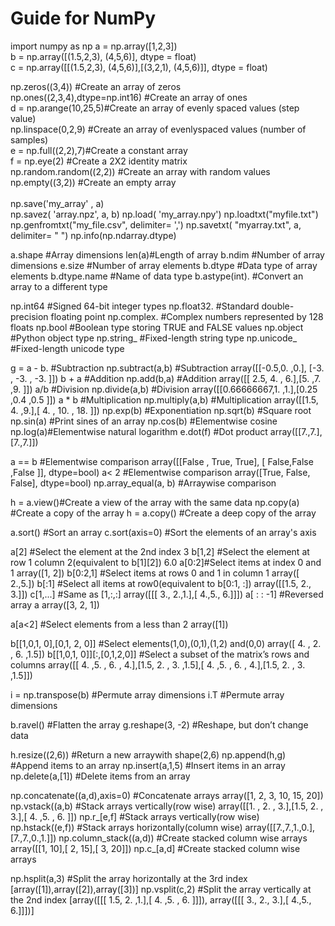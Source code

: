 # Guide for NumPy
import numpy as np
a = np.array([1,2,3])</br>
b = np.array([(1.5,2,3), (4,5,6)], dtype = float)</br>
c = np.array([[(1.5,2,3), (4,5,6)],[(3,2,1), (4,5,6)]], dtype = float)</br>

np.zeros((3,4)) #Create an array of zeros</br>
np.ones((2,3,4),dtype=np.int16) #Create an array of ones</br>
d = np.arange(10,25,5)#Create an array of evenly spaced values (step value)</br>
np.linspace(0,2,9) #Create an array of evenlyspaced values (number of samples)</br>
e = np.full((2,2),7)#Create a constant array</br>
f = np.eye(2) #Create a 2X2 identity matrix</br>
np.random.random((2,2)) #Create an array with random values</br>
np.empty((3,2)) #Create an empty array</br>
</br>
np.save('my_array' , a)</br>
np.savez( 'array.npz', a, b)
np.load( 'my_array.npy')
np.loadtxt("myfile.txt")
np.genfromtxt("my_file.csv", delimiter= ',')
np.savetxt( "myarray.txt", a, delimiter= " ")
np.info(np.ndarray.dtype)

a.shape #Array dimensions
len(a)#Length of array
b.ndim #Number of array dimensions
e.size #Number of array elements
b.dtype  #Data type of array elements
b.dtype.name  #Name of data type
b.astype(int). #Convert an array to a different type

np.int64 #Signed 64-bit integer types
np.float32. #Standard double-precision floating point
np.complex. #Complex numbers represented by 128 floats
np.bool  #Boolean type storing TRUE and FALSE values
np.object #Python object type
np.string_ #Fixed-length string type
np.unicode_ #Fixed-length unicode type

g = a - b. #Subtraction
np.subtract(a,b) #Subtraction
  array([[-0.5,0. ,0.], [-3. , -3. , -3. ]])
b + a #Addition 
np.add(b,a) #Addition 
  array([[ 2.5, 4. , 6.],[5. ,7. ,9. ]])
a/b #Division 
np.divide(a,b) #Division 
 array([[0.66666667,1. ,1.],[0.25 ,0.4 ,0.5 ]])
a * b #Multiplication 
np.multiply(a,b) #Multiplication 
  array([[1.5, 4. ,9.],[ 4. , 10. , 18. ]])
np.exp(b) #Exponentiation
np.sqrt(b) #Square root
np.sin(a)  #Print sines of an array
np.cos(b) #Elementwise cosine
np.log(a)#Elementwise natural logarithm
e.dot(f) #Dot product 
 array([[7.,7.],[7.,7.]])

a == b #Elementwise comparison
 array([[False , True, True],
             [ False,False ,False ]], dtype=bool)
a< 2 #Elementwise comparison
   array([True, False, False], dtype=bool)
np.array_equal(a, b) #Arraywise comparison

h = a.view()#Create a view of the array with the same data
np.copy(a) #Create a copy of the array
h = a.copy() #Create a deep copy of the array

a.sort() #Sort an array
c.sort(axis=0) #Sort the elements of an array's axis

a[2] #Select the element at the 2nd index
  3
b[1,2] #Select the element at row 1 column 2(equivalent to b[1][2])
  6.0
a[0:2]#Select items at index 0 and 1
 array([1, 2])
b[0:2,1] #Select items at rows 0 and 1 in column 1
  array([ 2.,5.])
b[:1] #Select all items at row0(equivalent to b[0:1, :])
  array([[1.5, 2., 3.]])
c[1,...] #Same as [1,:,:]
 array([[[ 3., 2.,1.],[ 4.,5., 6.]]])
a[ : : -1] #Reversed array a array([3, 2, 1])

a[a<2] #Select elements from a less than 2
 array([1])

b[[1,0,1, 0],[0,1, 2, 0]] #Select elements(1,0),(0,1),(1,2) and(0,0)
  array([ 4. , 2. , 6. ,1.5])
b[[1,0,1, 0]][:,[0,1,2,0]] #Select a subset of the matrix’s rows and columns
 array([[ 4. ,5. , 6. , 4.],[1.5, 2. , 3. ,1.5],[ 4. ,5. , 6. , 4.],[1.5, 2. , 3. ,1.5]])

i = np.transpose(b) #Permute array dimensions
i.T #Permute array dimensions

b.ravel() #Flatten the array
g.reshape(3, -2) #Reshape, but don’t change data

h.resize((2,6)) #Return a new arraywith shape(2,6)
np.append(h,g) #Append items to an array
np.insert(a,1,5)  #Insert items in an array
np.delete(a,[1])  #Delete items from an array

np.concatenate((a,d),axis=0) #Concatenate arrays
 array([1, 2, 3, 10, 15, 20])
np.vstack((a,b) #Stack arrays vertically(row wise)
 array([[1. , 2. , 3.],[1.5, 2. , 3.],[ 4. ,5. , 6. ]])
np.r_[e,f] #Stack arrays vertically(row wise)
np.hstack((e,f)) #Stack arrays horizontally(column wise)
 array([[7.,7.,1.,0.],[7.,7.,0.,1.]])
np.column_stack((a,d)) #Create stacked column wise arrays
 array([[1, 10],[ 2, 15],[ 3, 20]])
np.c_[a,d] #Create stacked column wise arrays

np.hsplit(a,3) #Split the array horizontally at the 3rd index
  [array([1]),array([2]),array([3])]
np.vsplit(c,2) #Split the array vertically at the 2nd index
  [array([[[ 1.5, 2. ,1.],[ 4. ,5. , 6. ]]]),
   array([[[ 3., 2., 3.],[ 4.,5., 6.]]])]
